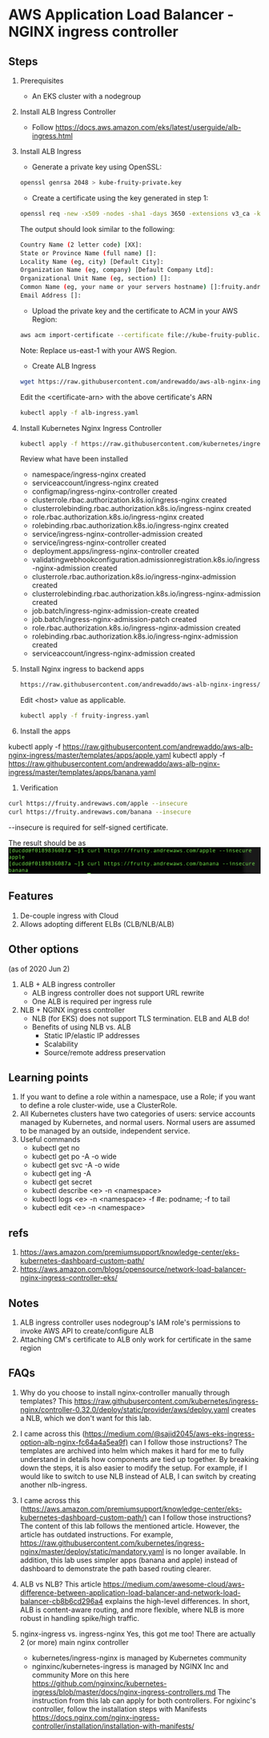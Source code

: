 # AWS Application Load Balancer - NGINX ingress controller

## Steps

1. Prerequisites
   * An EKS cluster with a nodegroup

1. Install ALB Ingress Controller
   * Follow <https://docs.aws.amazon.com/eks/latest/userguide/alb-ingress.html>

1. Install ALB Ingress
   * Generate a private key using OpenSSL:

   ```bash
   openssl genrsa 2048 > kube-fruity-private.key
   ```

   * Create a certificate using the key generated in step 1:

   ```bash
   openssl req -new -x509 -nodes -sha1 -days 3650 -extensions v3_ca -key kube-fruity-private.key > kube-fruity-public.crt
   ```

   The output should look similar to the following:

   ```bash
   Country Name (2 letter code) [XX]:
   State or Province Name (full name) []:
   Locality Name (eg, city) [Default City]:
   Organization Name (eg, company) [Default Company Ltd]:
   Organizational Unit Name (eg, section) []:
   Common Name (eg, your name or your servers hostname) []:fruity.andrewaws.com         ==>This is important
   Email Address []:
   ```

   * Upload the private key and the certificate to ACM in your AWS Region:

   ```bash
   aws acm import-certificate --certificate file://kube-fruity-public.crt --private-key file://kube-fruity-private.key --region us-west-2
   ```

   Note: Replace us-east-1 with your AWS Region.

   * Create ALB Ingress

   ```bash
   wget https://raw.githubusercontent.com/andrewaddo/aws-alb-nginx-ingress/master/templates/alb-ingress.yaml
   ```

   Edit the \<certificate-arn> with the above certificate's ARN

   ```bash
   kubectl apply -f alb-ingress.yaml
   ```

1. Install Kubernetes Nginx Ingress Controller

   ``` bash
   kubectl apply -f https://raw.githubusercontent.com/kubernetes/ingress-nginx/controller-0.32.0/deploy/static/provider/baremetal/deploy.yaml
   ```

   Review what have been installed
   * namespace/ingress-nginx created
   * serviceaccount/ingress-nginx created
   * configmap/ingress-nginx-controller created
   * clusterrole.rbac.authorization.k8s.io/ingress-nginx created
   * clusterrolebinding.rbac.authorization.k8s.io/ingress-nginx created
   * role.rbac.authorization.k8s.io/ingress-nginx created
   * rolebinding.rbac.authorization.k8s.io/ingress-nginx created
   * service/ingress-nginx-controller-admission created
   * service/ingress-nginx-controller created
   * deployment.apps/ingress-nginx-controller created
   * validatingwebhookconfiguration.admissionregistration.k8s.io/ingress-nginx-admission created
   * clusterrole.rbac.authorization.k8s.io/ingress-nginx-admission created
   * clusterrolebinding.rbac.authorization.k8s.io/ingress-nginx-admission created
   * job.batch/ingress-nginx-admission-create created
   * job.batch/ingress-nginx-admission-patch created
   * role.rbac.authorization.k8s.io/ingress-nginx-admission created
   * rolebinding.rbac.authorization.k8s.io/ingress-nginx-admission created
   * serviceaccount/ingress-nginx-admission created
  
1. Install Nginx ingress to backend apps

   ```bash
   https://raw.githubusercontent.com/andrewaddo/aws-alb-nginx-ingress/master/templates/fruity-ingress.yaml
   ```

   Edit \<host> value as applicable.

   ```bash
   kubectl apply -f fruity-ingress.yaml
   ```

1. Install the apps

kubectl apply -f https://raw.githubusercontent.com/andrewaddo/aws-alb-nginx-ingress/master/templates/apps/apple.yaml
kubectl apply -f https://raw.githubusercontent.com/andrewaddo/aws-alb-nginx-ingress/master/templates/apps/banana.yaml

1. Verification

```bash
curl https://fruity.andrewaws.com/apple --insecure
curl https://fruity.andrewaws.com/banana --insecure
```

--insecure is required for self-signed certificate.

The result should be as ![verification](./img/fruity-verification.png "verification")

## Features

1. De-couple ingress with Cloud
1. Allows adopting different ELBs (CLB/NLB/ALB)

## Other options

(as of 2020 Jun 2)

1. ALB + ALB ingress controller
   * ALB ingress controller does not support URL rewrite
   * One ALB is required per ingress rule
1. NLB + NGINX ingress controller
   * NLB (for EKS) does not support TLS termination. ELB and ALB do!
   * Benefits of using NLB vs. ALB
     * Static IP/elastic IP addresses
     * Scalability
     * Source/remote address preservation

## Learning points

1. If you want to define a role within a namespace, use a Role; if you want to define a role cluster-wide, use a ClusterRole.
1. All Kubernetes clusters have two categories of users: service accounts managed by Kubernetes, and normal users. Normal users are assumed to be managed by an outside, independent service.
1. Useful commands
   * kubectl get no
   * kubectl get po -A -o wide
   * kubectl get svc -A -o wide
   * kubectl get ing -A
   * kubectl get secret
   * kubectl describe \<e> -n \<namespace>
   * kubectl logs \<e> -n \<namespace> -f #e: podname; -f to tail
   * kubectl edit \<e> -n \<namespace>

## refs

1. <https://aws.amazon.com/premiumsupport/knowledge-center/eks-kubernetes-dashboard-custom-path/>
1. <https://aws.amazon.com/blogs/opensource/network-load-balancer-nginx-ingress-controller-eks/>

## Notes

1. ALB ingress controller uses nodegroup's IAM role's permissions to invoke AWS API to create/configure ALB
1. Attaching CM's certificate to ALB only work for certificate in the same region

## FAQs

1. Why do you choose to install nginx-controller manually through templates?
This <https://raw.githubusercontent.com/kubernetes/ingress-nginx/controller-0.32.0/deploy/static/provider/aws/deploy.yaml> creates a NLB, which we don't want for this lab.

1. I came across this (<https://medium.com/@sajid2045/aws-eks-ingress-option-alb-nginx-fc64a4a5ea9f)> can I follow those instructions?
The templates are archived into helm which makes it hard for me to fully understand in details how components are tied up together. By breaking down the steps, it is also easier to modify the setup. For example, if I would like to switch to use NLB instead of ALB, I can switch by creating another nlb-ingress.

1. I came across this (<https://aws.amazon.com/premiumsupport/knowledge-center/eks-kubernetes-dashboard-custom-path/)> can I follow those instructions?
The content of this lab follows the mentioned article. However, the article has outdated instructions. For example, <https://raw.githubusercontent.com/kubernetes/ingress-nginx/master/deploy/static/mandatory.yaml> is no longer available. In addition, this lab uses simpler apps (banana and apple) instead of dashboard to demonstrate the path based routing clearer.

1. ALB vs NLB?
This article <https://medium.com/awesome-cloud/aws-difference-between-application-load-balancer-and-network-load-balancer-cb8b6cd296a4> explains the high-level differences. In short, ALB is content-aware routing, and more flexible, where NLB is more robust in handling spike/high traffic.

1. nginx-ingress vs. ingress-nginx
Yes, this got me too! There are actually 2 (or more) main nginx controller
   * kubernetes/ingress-nginx is managed by Kubernetes community
   * nginxinc/kubernetes-ingress is managed by NGINX Inc and community
More on this here <https://github.com/nginxinc/kubernetes-ingress/blob/master/docs/nginx-ingress-controllers.md>
The instruction from this lab can apply for both controllers. For ngixinc's controller, follow the installation steps with Manifests <https://docs.nginx.com/nginx-ingress-controller/installation/installation-with-manifests/>
